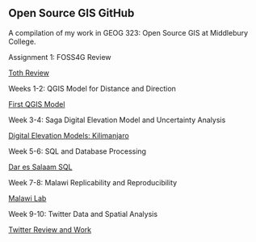 ## Open Source GIS GitHub

A compilation of my work in GEOG 323: Open Source GIS at Middlebury College.

Assignment 1: FOSS4G Review

[Toth Review](TothReview.md)

Weeks 1-2: QGIS Model for Distance and Direction

[First QGIS Model](qgisModel.md)

Week 3-4: Saga Digital Elevation Model and Uncertainty Analysis

[Digital Elevation Models: Kilimanjaro](Week3DEMs.md)

Week 5-6: SQL and Database Processing

[Dar es Salaam SQL](darsql.md)

Week 7-8: Malawi Replicability and Reproducibility

[Malawi Lab](malawi.md)

Week 9-10: Twitter Data and Spatial Analysis

[Twitter Review and Work](twitter.md)
